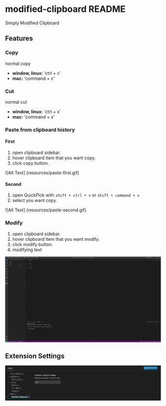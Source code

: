 # modified-clipboard README

Simply Modified Clipboard 

## Features

### Copy
normal copy
* **window, linux:** 'ctrl + c'
* **mac:** 'command + c'

### Cut
normal cut
* **window, linux:** 'ctrl + x'
* **mac:** 'command + x'

### Paste from clipboard history
#### First
1. open clipboard sidebar.
2. hover clipboard item that you want copy.
3. click copy button.

![Alt Text] (resources/paste-first.gif)

#### Second
1. open QuickPick with `shift + ctrl + v` or `shift + command + v`
2. select you want copy.

![Alt Text] (resources/paste-second.gif)

### Modify
1. open clipboard sidebar.
2. hover clipboard item that you want modify.
3. click modify button.
4. modifying text

![Alt Text](resources/modify.gif)

## Extension Settings
![Alt Text](resources/configuration.png)
